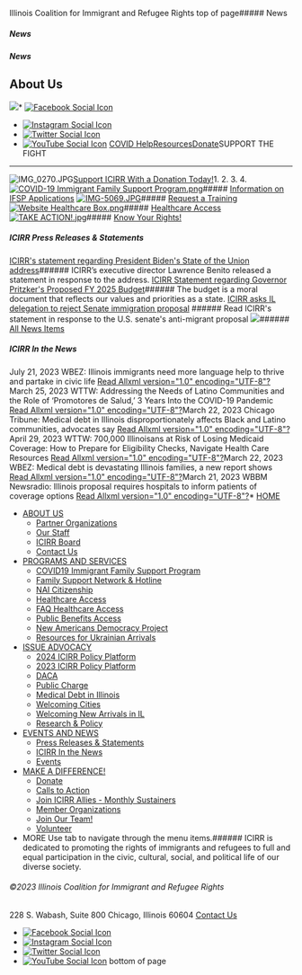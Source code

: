 
Illinois Coalition for Immigrant and Refugee Rights
top of page##### News
##### News
##### News
About Us
--------
[![](https://static.wixstatic.com/media/aec63a_8815cbc55c30492bb7f74e734e7d1815~mv2.png/v1/crop/x_0,y_2,w_600,h_131/fill/w_460,h_96,al_c,q_85,usm_0.66_1.00_0.01,enc_auto/aec63a_8815cbc55c30492bb7f74e734e7d1815~mv2.png)](https://www.icirr.org)* [![Facebook Social Icon]()](http://www.facebook.com/ICIRR)
* [![Instagram Social Icon]()](https://www.instagram.com/ICIRR_IL/)
* [![Twitter Social Icon]()](https://twitter.com/icirr?lang=en)
* [![YouTube Social  Icon]()](https://www.youtube.com/user/icirr)
[COVID Help](https://www.icirr.org/covid-19-resource-guide)[Resources](https://www.icirr.org/resources)[Donate](https://illinoiscoalitionforimmigrantandrefugeerights-bloom.kindful.com/?campaign=1242232)SUPPORT THE FIGHT
-----------------
![IMG_0270.JPG](https://static.wixstatic.com/media/f9e919_a296ecc02d284aea881d06fb9ea6fb72~mv2.jpg/v1/fill/w_149,h_99,al_c,q_80,usm_0.66_1.00_0.01,blur_2,enc_auto/f9e919_a296ecc02d284aea881d06fb9ea6fb72~mv2.jpg)[Support ICIRR With a Donation Today!](https://illinoiscoalitionforimmigrantandrefugeerights-bloom.kindful.com/?campaign=1242232)1. 
2. 
3. 
4. 
[![COVID-19 Immigrant Family Support Program.png](https://static.wixstatic.com/media/9781a6_befcd403402b492cbb6d886c680e617b~mv2.png/v1/crop/x_0,y_5,w_600,h_389/fill/w_222,h_144,al_c,q_85,usm_0.66_1.00_0.01,enc_auto/COVID-19%20Immigrant%20Family%20Support%20Program.png)](https://www.icirr.org/covidil)##### [Information on IFSP Applications](https://www.icirr.org/covidil)
[![IMG-5069.JPG](https://static.wixstatic.com/media/a63516_572dd9c5f14c4062a60361605dcb2ab9~mv2_d_4032_3024_s_4_2.jpg/v1/crop/x_0,y_239,w_4032,h_2545/fill/w_213,h_144,al_c,q_80,usm_0.66_1.00_0.01,enc_auto/IMG-5069_JPG.jpg)](https://docs.google.com/forms/d/e/1FAIpQLSclxOl00o5k6QD5PURux5OPTIM8Q44OATAWmQ-MxCapA2TD-A/viewform)##### [Request a Training](https://docs.google.com/forms/d/e/1FAIpQLSclxOl00o5k6QD5PURux5OPTIM8Q44OATAWmQ-MxCapA2TD-A/viewform)
[![Website Healthcare Box.png](https://static.wixstatic.com/media/9781a6_51e8180fdaa641cc9b2380b7f63f005b~mv2.png/v1/fill/w_228,h_144,al_c,q_85,usm_0.66_1.00_0.01,enc_auto/Website%20Healthcare%20Box.png)](https://www.icirr.org/healthcare-access)##### [Healthcare Access](https://www.icirr.org/healthcare-access)
[![TAKE ACTION!.jpg](https://static.wixstatic.com/media/9781a6_bfdecd0b98bf4c659c8422da54f1893d~mv2.jpg/v1/fill/w_228,h_144,al_c,q_80,usm_0.66_1.00_0.01,enc_auto/TAKE%20ACTION!.jpg)](https://www.icirr.org/community-resources)##### [Know Your Rights!](https://www.icirr.org/resources)
##### ICIRR Press Releases & Statements
[ICIRR's statement regarding President Biden's State of the Union address](https://www.icirr.org/News/icirr's-statement-regarding-president-biden's-state-of-the-union-address)###### ICIRR’s executive director Lawrence Benito released a statement in response to the address.
[ICIRR Statement regarding Governor Pritzker's Proposed FY 2025 Budget](https://www.icirr.org/News/icirr-statement--regarding-governor-pritzker's-proposed-fy-2025-budget)###### The budget is a moral document that reflects our values and priorities as a state.
[ICIRR asks IL delegation to reject Senate immigration proposal](https://www.icirr.org/News/icirr-asks-il-delegation-to-reject-senate-immigration-proposal-) ###### Read ICIRR's statement in response to the U.S. senate's anti-migrant proposal
[![](https://static.wixstatic.com/media/aec63a_528dbfd9cc084aa4ac302576cb2617f8~mv2.png/v1/fill/w_48,h_36,al_c,q_85,usm_0.66_1.00_0.01,blur_2,enc_auto/aec63a_528dbfd9cc084aa4ac302576cb2617f8~mv2.png)](https://www.icirr.org/News/f8d585b0-9704-406f-811e-bc55f148b87b)###### [All News Items](https://www.icirr.org/press)
##### ICIRR In the News
July 21, 2023
WBEZ: Illinois immigrants need more language help to thrive and partake in civic life
[Read Allxml version="1.0" encoding="UTF-8"?](https://www.wbez.org/stories/illinois-immigrants-need-more-language-help/e4d0bc27-744a-4515-8fa9-d9a818f311f2)March 25, 2023
WTTW: Addressing the Needs of Latino Communities and the Role of ‘Promotores de Salud,’ 3 Years Into the COVID-19 Pandemic
[Read Allxml version="1.0" encoding="UTF-8"?](https://news.wttw.com/2023/03/25/addressing-needs-latino-communities-and-role-promotores-de-salud-3-years-covid-19)March 22, 2023
Chicago Tribune: Medical debt in Illinois disproportionately affects Black and Latino communities, advocates say 
[Read Allxml version="1.0" encoding="UTF-8"?](https://www.chicagotribune.com/people/health/ct-new-report-medical-debt-illinois-new-bill-introduced-20230322-ltknwuuuhvdsbiev7qc44a5r3a-story.html)April 29, 2023
WTTW: 700,000 Illinoisans at Risk of Losing Medicaid Coverage: How to Prepare for Eligibility Checks, Navigate Health Care Resources
[Read Allxml version="1.0" encoding="UTF-8"?](https://news.wttw.com/2023/04/29/700000-illinoisans-risk-losing-medicaid-coverage-how-prepare-eligibility-checks-navigate)March 22, 2023
WBEZ: Medical debt is devastating Illinois families, a new report shows 
[Read Allxml version="1.0" encoding="UTF-8"?](https://www.wbez.org/stories/illinois-families-are-drowning-in-medical-debt/bf59683b-4bf1-4798-b952-4b0a4f943f58)March 21, 2023
WBBM Newsradio: Illinois proposal requires hospitals to inform patients of coverage options
[Read Allxml version="1.0" encoding="UTF-8"?](https://www.audacy.com/wbbm780/news/local/bill-aims-to-lower-medical-debt-among-illinois-residents)* [HOME](https://www.icirr.org)
* [ABOUT US](https://www.icirr.org/about)
	+ [Partner Organizations](https://www.icirr.org/partner-organizations)
	+ [Our Staff](https://www.icirr.org/our-staff)
	+ [ICIRR Board](https://www.icirr.org/icirr-board)
	+ [Contact Us](https://www.icirr.org/contact)
* [PROGRAMS AND SERVICES](https://www.icirr.org/programs-and-services)
	+ [COVID19 Immigrant Family Support Program](https://www.icirr.org/covidil)
	+ [Family Support Network & Hotline](https://www.icirr.org/fsn)
	+ [NAI Citizenship](https://www.icirr.org/nai)
	+ [Healthcare Access](https://www.icirr.org/healthcare-access)
	+ [FAQ Healthcare Access](https://www.icirr.org/healthcare-faq)
	+ [Public Benefits Access](https://www.icirr.org/public-benefits-access)
	+ [New Americans Democracy Project](https://www.icirr.org/new-americans-democracy-project)
	+ [Resources for Ukrainian Arrivals](https://www.icirr.org/ukrainian-arrivals)
* [ISSUE ADVOCACY](https://www.icirr.org/issue-advocacy)
	+ [2024 ICIRR Policy Platform](https://www.icirr.org/2024-platform)
	+ [2023 ICIRR Policy Platform](https://www.icirr.org/2023-platform)
	+ [DACA](https://www.icirr.org/daca)
	+ [Public Charge](https://www.icirr.org/publiccharge)
	+ [Medical Debt in Illinois](https://www.icirr.org/ilmedicaldebt)
	+ [Welcoming Cities](https://www.icirr.org/welcoming-cities)
	+ [Welcoming New Arrivals in IL](https://www.icirr.org/newarrivals)
	+ [Research & Policy](https://www.icirr.org/research-and-policy)
* [EVENTS AND NEWS](https://www.icirr.org/events-and-news-1)
	+ [Press Releases & Statements](https://www.icirr.org/press)
	+ [ICIRR In the News](https://www.icirr.org/news)
	+ [Events](https://www.icirr.org/event)
* [MAKE A DIFFERENCE!](https://www.icirr.org/make-a-difference)
	+ [Donate](https://illinoiscoalitionforimmigrantandrefugeerights-bloom.kindful.com/)
	+ [Calls to Action](https://www.icirr.org/calls-to-action)
	+ [Join ICIRR Allies - Monthly Sustainers](https://illinoiscoalitionforimmigrantandrefugeerights-bloom.kindful.com/?campaign=1258485)
	+ [Member Organizations](https://www.icirr.org/become-a-member-organization)
	+ [Join Our Team!](https://www.icirr.org/join-our-team)
	+ [Volunteer](https://www.icirr.org/volunteer)
* MORE
Use tab to navigate through the menu items.###### ICIRR is dedicated to promoting the rights of immigrants and refugees to full and equal participation in the civic, cultural, social, and political life of our diverse society.
###### ©2023 Illinois Coalition for Immigrant and Refugee Rights
228 S. Wabash, Suite 800
Chicago, Illinois 60604
[Contact Us](https://www.icirr.org/contact)
* [![Facebook Social Icon]()](http://www.facebook.com/ICIRR)
* [![Instagram Social Icon]()](https://www.instagram.com/ICIRR_IL/)
* [![Twitter Social Icon]()](https://twitter.com/icirr?lang=en)
* [![YouTube Social  Icon]()](https://www.youtube.com/user/icirr)
bottom of page
